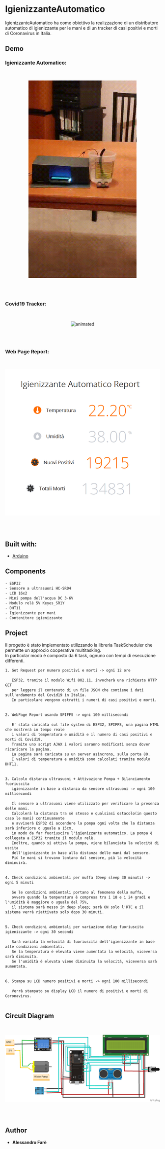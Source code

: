 # IgienizzanteAutomatico

IgienizzanteAutomatico ha come obiettivo la realizzazione di un distributore automatico di igienizzante per le mani e di un tracker di casi positivi e morti di Coronavirus in Italia.

## Demo 

### Igienizzante Automatico:

<br/>
<p align="center">
  <img src="IgienizzanteAutomaticoDemo.gif" alt="animated" />
</p>
<br/>
<br/>

### Covid19 Tracker:

<br/>
<p align="center">
  <img src="Covid19TrackerDemo.gif" alt="animated" />
</p>
<br/>
<br/>

### Web Page Report:

<br/>
<p align="center">
  <img width="650" src="images/WebPageReport.png">
</p>
<br/>
<br/>

## Built with:

* [Arduino](https://www.arduino.cc/)
  
## Components

```
- ESP32
- Sensore a ultrasuoni HC-SR04
- LCD 16x2
- Mini pompa dell'acqua DC 3-6V
- Modulo relè 5V Keyes_SR1Y
- DHT11
- Igienizzante per mani
- Contenitore igienizzante
```

## Project

Il progetto è stato implementato utilizzando la libreria TaskScheduler che permette un approcio cooperative multitasking.\
In particolar modo è composto da 6 task, ognuno con tempi di esecuzione differenti.

```
1. Get Request per numero positivi e morti -> ogni 12 ore

   ESP32, tramite il modulo Wifi 802.11, invocherà una richiesta HTTP GET 
   per leggere il contenuto di un file JSON che contiene i dati sull'andamento del Covid19 in Italia.
   In particolare vengono estratti i numeri di casi positivi e morti.
 
 
2. WebPage Report usando SPIFFS -> ogni 100 millisecondi

   E' stata caricata sul file system di ESP32, SPIFFS, una pagina HTML che mostrerà in tempo reale
   i valori di temperatura e umidità e il numero di casi positivi e morti di Covid19.
   Tramite uno script AJAX i valori saranno modificati senza dover ricaricare la pagina.
   La pagina sarà caricata su un server asincrono, sulla porta 80.
   I valori di temperatura e umidità sono calcolati tramite modulo DHT11.


3. Calcolo distanza ultrasuoni + Attivazione Pompa + Bilanciamento fuoriuscita 
   igienizzante in base a distanza da sensore ultrasuoni -> ogni 100 millisecondi
   
   Il sensore a ultrasuoni viene utilizzato per verificare la presenza delle mani.
   Calcolerà la distanza tra sè stesso e qualsiasi ostacolo(in questo caso le mani) continuamente
   e avviserà ESP32 di accendere la pompa ogni volta che la distanza sarà inferiore o uguale a 15cm,
   in modo da far fuoriuscire l'igienizzante automatico. La pompa è collegata a ESP32 tramite il modulo relè.
   Inoltre, quando si attiva la pompa, viene bilanciata la velocità di uscita 
   dell'igienizzante in base alla distanza delle mani dal sensore.
   Più le mani si trovano lontano dal sensore, più la velocità diminuirà.


4. Check condizioni ambientali per muffa (Deep sleep 30 minuti) -> ogni 5 minuti

   Se le condizioni ambientali portano al fenomeno della muffa, 
   ovvero quando la temperatura è compresa tra i 18 e i 24 gradi e l'umidità è maggiore o uguale del 75%,
   il sistema sarà messo in deep sleep; sarà ON solo l'RTC e il sistema verrà riattivato solo dopo 30 minuti.


5. Check condizioni ambientali per variazione delay fuoriuscita igienizzante -> ogni 30 secondi

   Sarà variata la velocità di fuoriuscita dell'igienizzante in base alle condizioni ambientali.
   Se la temperatura è elevata viene aumentata la velocità, viceversa sarà diminuita.
   Se l'umidità è elevata viene diminuita la velocità, viceversa sarà aumentata.
 
 
6. Stampa su LCD numero positivi e morti -> ogni 100 millisecondi

   Verrà stampato su display LCD il numero di positivi e morti di Coronavirus.
   
```

## Circuit Diagram

<br/>
<p align="center">
  <img width="650" src="images/Igienizzante Automatico-Circuit Diagram.png">
</p>
<br/>
<br/>

## Author

* **Alessandro Farè**
